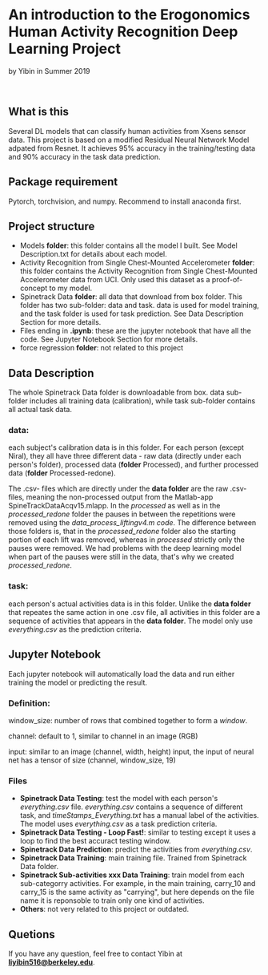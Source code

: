 # An introduction to the Erogonomics Human Activity Recognition Deep Learning Project 
by Yibin in Summer 2019

<br>

## What is this 
Several DL models that can classify human activities from Xsens sensor data. This project is based on a modified Residual Neural Network Model adpated from Resnet. It achieves 95% accuracy in the training/testing data and 90% accuracy in the task data prediction.

## Package requirement
Pytorch, torchvision, and numpy. Recommend to install anaconda first.

## Project structure

* Models **folder**: this folder contains all the model I built. See Model Description.txt for details about each model.
* Activity Recognition from Single Chest-Mounted Accelerometer **folder**: this folder contains the Activity Recognition from Single Chest-Mounted Accelerometer data from UCI. Only used this dataset as a proof-of-concept to my model.
* Spinetrack Data **folder**: all data that download from box folder. This folder has two sub-folder: data and task. data is used for model training, and the task folder is used for task prediction. See Data Description Section for more details.
* Files ending in **.ipynb**: these are the jupyter notebook that have all the code. See Jupyter Notebook Section for more details.
* force regression **folder**: not related to this project

## Data Description
The whole Spinetrack Data folder is downloadable from box. data sub-folder includes all training data (calibration), while task sub-folder contains all actual task data. 

### data: 
each subject's calibration data is in this folder. For each person (except Niral), they all have three different data - raw data (directly under each person's folder), processed data (**folder** Processed), and further processed data (**folder** Processed-redone). 

The .csv- files which are directly under the **data folder** are the raw .csv-files, meaning the non-processed output from the Matlab-app SpineTrackDataAcqv15.mlapp.
In the _processed_ as well as in the _processed\_redone_ folder the pauses in between the repetitions were removed using the _data\_process\_liftingv4.m code_. The difference between those folders is, that in the _processed\_redone_ folder also the starting portion of each lift was removed, whereas in  _processed_ strictly only the pauses were removed. We had problems with the deep learning model when part of the pauses were still in the data, that's why we created _processed\_redone_.

### task:
each person's actual activities data is in this folder. Unlike the **data folder** that repeates the same action in one .csv file, all activities in this folder are a sequence of activities that appears in the **data folder**. The model only use _everything.csv_ as the prediction criteria.


## Jupyter Notebook
Each jupyter notebook will automatically load the data and run either training the model or predicting the result. 

### Definition:
window_size: number of rows that combined together to form a _window_. 

channel: default to 1, similar to channel in an image (RGB)

input: similar to an image (channel, width, height) input, the input of neural net has a tensor of size (channel, window_size, 19)

### Files

* **Spinetrack Data Testing**: test the model with each person's _everything.csv_ file. _everything.csv_ contains a sequence of different task, and _timeStamps\_Everything.txt_ has a manual label of the activities. The model uses _everything.csv_ as a task prediction criteria.
* **Spinetrack Data Testing - Loop Fast!**: similar to testing except it uses a loop to find the best accuract testing window.
* **Spinetrack Data Prediction**: predict the activities from _everything.csv_. 
* **Spinetrack Data Training**: main training file. Trained from Spinetrack Data folder. 
* **Spinetrack Sub-activities xxx Data Training**: train model from each sub-categorry activities. For example, in the main training, carry_10 and carry_15 is the same activity as "carrying", but here depends on the file name it is reponsoble to train only one kind of activities.
* **Others**: not very related to this project or outdated.

## Quetions
If you have any question, feel free to contact Yibin at **liyibin516@berkeley.edu**. 